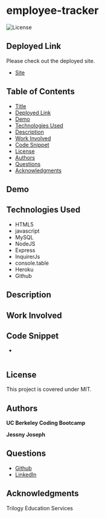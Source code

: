 # employee-tracker

![License](https://img.shields.io/badge/license-MIT-181717?style=for-the-badge) 

## Deployed Link
Please check out the deployed site.
* [Site]()

## Table of Contents
* [Title](#title)
* [Deployed Link](#deployed-link)
* [Demo](#demo)
* [Technologies Used](#technologies-used)
* [Description](#description)
* [Work Involved](#work-involved)
* [Code Snippet](#code-snippet)
* [License](#license)
* [Authors](#authors)
* [Questions](#questions)
* [Acknowledgments](#acknowledgments)


## Demo


## Technologies Used
* HTML5
* javascript
* MySQL
* NodeJS
* Express
* InquirerJs
* console.table
* Heroku 
* Github

## Description


## Work Involved


## Code Snippet
* 
```

```


## License
This project is covered under MIT.

## Authors
**UC Berkeley Coding Bootcamp**

**Jessny Joseph** 

## Questions 
* [Github](https://github.com/jessnyj)
* [LinkedIn](https://www.linkedin.com/in/jessny-joseph-361515201)

## Acknowledgments
Trilogy Education Services
